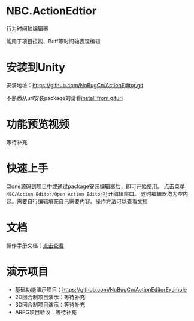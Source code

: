 ﻿# NBC.ActionEdtior
行为时间轴编辑器

能用于项目技能、Buff等时间轴表现编辑


# 安装到Unity
安装地址：https://github.com/NoBugCn/ActionEditor.git

不熟悉从url安装package的请看[install from giturl](https://docs.unity3d.com/Manual/upm-ui-giturl.html)

# 功能预览视频
等待补充

# 快速上手
Clone源码到项目中或通过package安装编辑器后，即可开始使用。
点击菜单`NBC/Action Editor/Open Action Editor`打开编辑窗口。
这时编辑器均为空内容。需要自行编辑填充自己需要内容。操作方法可以查看文档


# 文档
操作手册文档：[点击查看](https://nobug.cn/book/414447506088261)

# 演示项目
- 基础功能演示项目：https://github.com/NoBugCn/ActionEditorExample
- 2D回合制项目演示：等待补充
- 3D回合制项目演示：等待补充
- ARPG项目验收：等待补充